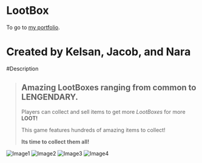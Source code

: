 LootBox 
=========
To go to [my portfolio](https://github.com/Kelsan1000).

Created by Kelsan, Jacob, and Nara
==================================

#Description
>
> ## Amazing LootBoxes ranging from common to **LENGENDARY**.
>
> Players can collect and sell items to get more *LootBoxes* for more **LOOT!**
>
> This game features hundreds of amazing items to collect!
>
> **Its time to collect them all!**



![Image1](https://i.imgur.com/QYJMOKY.png)
![Image2](https://i.imgur.com/UOLSfC9.jpg)
![Image3](https://i.imgur.com/yjpyGAr.jpg)
![Image4](https://i.imgur.com/mza1CcS.jpg)




